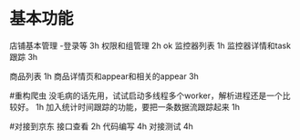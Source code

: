 # 基本功能
店铺基本管理 -登录等 3h
权限和组管理      2h  ok
监控器列表        1h
监控器详情和task跟踪    3h

商品列表        1h
商品详情页和appear和相关的appear 3h


#重构爬虫
没毛病的话先用，试试启动多线程多个worker，解析进程还是一个比较好。 1h
加入统计时间跟踪的功能，要把一条数据流跟踪起来 1h


#对接到京东
接口查看  2h
代码编写  4h
对接测试  4h
